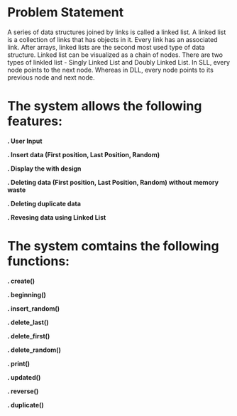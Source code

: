 # Problem Statement
A series of data structures joined by links is called a linked list. A linked list is a collection of links that has objects in it. Every link has an associated link. After arrays, linked lists are the second most used type of data structure. Linked list can be visualized as a chain of nodes. There are two types of linkled list - Singly Linked List and Doubly Linked List. In SLL, every node points to the next node. Whereas in DLL, every node points to its previous node and next node.

# The system allows the following features:
**. User Input**

**. Insert data (First position, Last Position, Random)**

**. Display the with design**

**. Deleting data (First position, Last Position, Random)
  without memory waste**
  
**. Deleting duplicate data**

**. Revesing data using Linked List**

  # The system comtains the following functions:
  **. create()**
  
  **. beginning()**
  
  **. insert_random()**
  
  **. delete_last()**
  
  **. delete_first()**
  
  **. delete_random()**
  
  **. print()**
  
  **. updated()**
  
  **. reverse()**
  
  **. duplicate()**
  
